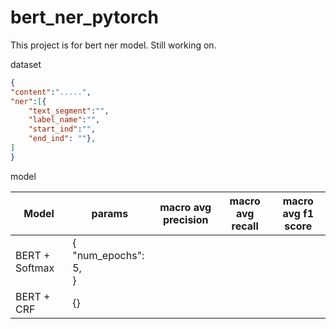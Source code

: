 # bert_ner_pytorch

This project is for bert ner model. Still working on.

dataset 

```json
{
"content":".....",
"ner":[{
	"text_segment":"",
    "label_name":"",
    "start_ind":"",
    "end_ind": ""}, 
]
}
```

model

| Model          | params                         | macro avg precision | macro avg recall | macro avg f1 score |
| -------------- | ------------------------------ | ------------------- | ---------------- | ------------------ |
| BERT + Softmax | {<br />"num_epochs": 5,<br />} |                     |                  |                    |
| BERT + CRF     | {}                             |                     |                  |                    |

